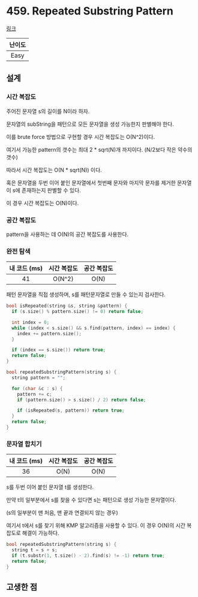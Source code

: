 # 459. Repeated Substring Pattern

[링크](https://leetcode.com/problems/repeated-substring-pattern/description/)

| 난이도 |
| :----: |
|  Easy  |

## 설계

### 시간 복잡도

주어진 문자열 s의 길이를 N이라 하자.

문자열의 subString을 패턴으로 모든 문자열을 생성 가능한지 판별해야 한다.

이를 brute force 방법으로 구현할 경우 시간 복잡도는 O(N^2)이다.

여기서 가능한 pattern의 갯수는 최대 2 \* sqrt(N)개 까지이다. (N/2보다 작은 약수의 갯수)

따라서 시간 복잡도는 O(N \* sqrt(N)) 이다.

혹은 문자열을 두번 이어 붙인 문자열에서 첫번째 문자와 마지막 문자를 제거한 문자열이 s에 존재하는지 판별할 수 있다.

이 경우 시간 복잡도는 O(N)이다.

### 공간 복잡도

pattern을 사용하는 데 O(N)의 공간 복잡도를 사용한다.

### 완전 탐색

| 내 코드 (ms) | 시간 복잡도 | 공간 복잡도 |
| :----------: | :---------: | :---------: |
|      41      |   O(N^2)    |    O(N)     |

패턴 문자열을 직접 생성하며, s를 패턴문자열로 만들 수 있는지 검사한다.

```cpp
bool isRepeated(string &s, string &pattern) {
  if (s.size() % pattern.size() != 0) return false;

  int index = 0;
  while (index < s.size() && s.find(pattern, index) == index) {
    index += pattern.size();
  }

  if (index == s.size()) return true;
  return false;
}

bool repeatedSubstringPattern(string s) {
  string pattern = "";

  for (char &c : s) {
    pattern += c;
    if (pattern.size() > s.size() / 2) return false;

    if (isRepeated(s, pattern)) return true;
  }
  return false;
}
```

### 문자열 합치기

| 내 코드 (ms) | 시간 복잡도 | 공간 복잡도 |
| :----------: | :---------: | :---------: |
|      36      |    O(N)     |    O(N)     |

s를 두번 이어 붙인 문자열 t를 생성한다.

만약 t의 일부분에서 s를 찾을 수 있다면 s는 패턴으로 생성 가능한 문자열이다.

(s의 일부분이 맨 처음, 맨 끝과 연결되지 않는 경우)

여기서 t에서 s를 찾기 위해 KMP 알고리즘을 사용할 수 있다. 이 경우 O(N)의 시간 복잡도로 해결이 가능하다.

```cpp
bool repeatedSubstringPattern(string s) {
  string t = s + s;
  if (t.substr(1, t.size() - 2).find(s) != -1) return true;
  return false;
}
```

## 고생한 점
